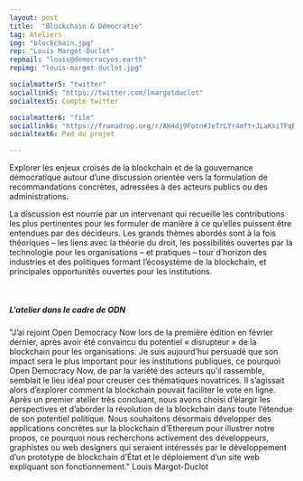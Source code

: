 ```yaml
---
layout: post
title:  "Blockchain & Démocratie"
tag: Ateliers
img: "blockchain.jpg"
rep: "Louis Margot-Duclot"
repmail: "louis@democracyos.earth"
repimg: "louis-margot-duclot.jpg"

socialmatter5: "twitter"
sociallink5: "https://twitter.com/lmargotduclot"
socialtext5: Compte twitter

socialmatter6: "file"
sociallink6: "https://framadrop.org/r/AH4dj9Fotn#JeTrLYr4mft+JLaKxiTFqBvuKtu+EKZmKmDB7FQj3rA="
socialtext6: Pad du projet

---
```


Explorer les enjeux croisés de la blockchain et de la gouvernance démocratique autour d’une discussion orientée vers la formulation de recommandations concrètes, adressées à des acteurs publics ou des administrations.

La discussion est nourrie par un intervenant qui recueille les contributions les plus pertinentes pour les formuler de manière à ce qu’elles puissent être entendues par des décideurs. Les grands thèmes abordés sont à la fois théoriques – les liens avec la théorie du droit, les possibilités ouvertes par la technologie pour les organisations – et pratiques – tour d’horizon des industries et des politiques formant l’écosystème de la blockchain, et principales opportunités ouvertes pour les institutions.

<br>

##### L'atelier dans le cadre de ODN

"J’ai rejoint Open Democracy Now lors de la première édition en février dernier, après avoir été convaincu du potentiel « disrupteur » de la blockchain pour les organisations. Je suis aujourd’hui persuadé que son impact sera le plus important pour les institutions publiques, ce pourquoi Open Democracy Now, de par la variété des acteurs qu’il rassemble, semblait le lieu idéal pour creuser ces thématiques novatrices. Il s’agissait alors d’explorer comment la blockchain pouvait faciliter le vote en ligne. Après un premier atelier très concluant, nous avons choisi d’élargir les perspectives et d’aborder la révolution de la blockchain dans toute l’étendue de son potentiel politique. Nous souhaitons désormais développer des applications concrètes sur la blockchain d’Ethereum pour illustrer notre propos, ce pourquoi nous recherchons activement des développeurs, graphistes ou web designers qui seraient intéressés par le développement d’un prototype de blockchain d’État et le déploiement d’un site web expliquant son fonctionnement."
Louis Margot-Duclot
